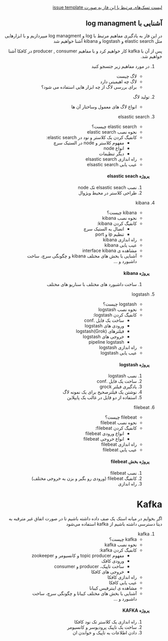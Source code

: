 <div dir="rtl" text-align='right'>

[لیست تسک‌های مرتبط با این فاز به صورت issue template](./issue-Phase03.md)

## آشنایی با log managment
در این فاز به یادگیری مفاهیم مرتبط با log و log managment میپردازیم و با ابزارهایی مثل elastic search  و  logstash  و kibana آشنا خواهیم شد

پس از آن با kafka کار خواهیم کرد  و با مفاهیم producer , consumer  در کافکا آشنا خواهیم شد.

 1. در مورد مفاهیم زیر جتسجو کنید
    - لاگ چیست
    - لاگ چه اهیمیتی دارد
    - برای بررسی لاگ از چه ابزار هایی استفاده می شود؟


 1. تولید لاگ
    - انواع لاگ های معمول وساختار آن ها

 1. elsastic search
    - elastic search چیست؟
    - نحوه نصب elastic search
    - کانفیگ کردن یک کلاستر و نود در elastic search:
        - مفهوم کلاستر و node در الستیک سرچ
        - انواع node
        - دیگر تنظیمات
    - راه اندازی elsastic search
    - عیب یابی elsastic search 
    #### پروژه elsastic seach
    1. نصب elsastic seach تک node
    1. طراحی کلاستر در محیط ویژوال
    

 1. kibana
    - kibana چیست؟
    - نحوه نصب kibana
    - کانفیگ کردن kibana:
        - اتصال به الستیک سرچ
        - تنظیم ip و port
    - راه اندازی kibana
    - عیب یابی kibana
    - مشاهده ی interface kibana
    - آشنایی با بخش های مختلف kibana و چگونگی سرچ، ساخت داشبورد و ...
    #### پروژه kibana
    1. ساخت داشبورد های مختلف با سناریو های مختلف    



 1. logstash
    - logstash چیست؟
    - نحوه نصب logstash
    - کانفیگ کردن logstash:
        - ساخت یک فایل .conf
        - ورودی های logstash
        - فیلترهای logstash(Grok)
        - خروجی های logstash
        - pipeline logstash
    - راه اندازی logstash
    - عیب یابی logstash 
    #### پروژه logstash
    1. نصب logstash
    1. ساخت یک فایل .conf
    1. یادگیری فیلتر grock
    1. نوشتن یک فیلترصحیح برای یک نمونه لاگ
    1. استفاده از دو فایل در غالب یک پایپلاین

 1. filebeat
    - filebeat چیست؟
    - نحوه نصب filebeat
    - کانفیگ کردن filebeat:
        - انواع ورودی filebeat
        - انواع خروجی filebeat
    - راه اندازی filebeat
    - عیب یابی filebeat
    #### پروژه بخش filebeat
    1. نصب filebeat
    1. کانفیگ filebeat (ورودی رو بگیر و بزن به خروجی مختلف)
    1. راه اندازی



    

# Kafka

اگر بخوایم در میانه استک یک صف داده داشته باشیم تا در صورت اتفاق غیر مترقبه به دیتا دسترسی داشته باشیم از kafka استفاده می‌شود


 1. kafka
    - kafka چیست؟
    - نحوه نصب kafka
    - کانفیگ کردن kafka:
        - مفهوم topic producer و کانسیومر و zookeeper
        - ورودی کافک
        - ساخت تاپیک، producer و consumer
        - خروجی های کافکا
    - راه اندازی کافکا
    - عیب یابی کافکا
    - مشاهده ی اینترفیس کیبانا
    - آشنایی با بخش های مختلف کیبانا و چگونگی سرچ، ساخت داشبورد و ...
    #### پروژه KAFKA
    1. راه اندازی یک کلاستر تک نود کافکا
    1. ساخت یک تاپیک پرودیوسر و کانسیومر
    1. دادن اطلاعات به تاپیک و خواندن ان 




